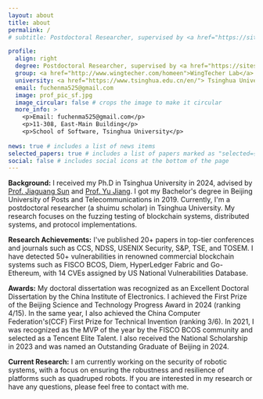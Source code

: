 ```yaml
---
layout: about
title: about
permalink: /
# subtitle: Postdoctoral Researcher, supervised by <a href="https://sites.google.com/site/jiangyu198964/home">Prof. Yu Jiang</a> 

profile:
  align: right
  degree: Postdoctoral Researcher, supervised by <a href="https://sites.google.com/site/jiangyu198964/home">Prof. Yu Jiang</a>
  group: <a href="http://www.wingtecher.com/homeen">WingTecher Lab</a>
  university: <a href="https://www.tsinghua.edu.cn/en/"> Tsinghua University </a>
  email: fuchenma525@gmail.com
  image: prof_pic_sf.jpg
  image_circular: false # crops the image to make it circular
  more_info: >
    <p>Email: fuchenma525@gmail.com</p>
    <p>11-308, East-Main Building</p>
    <p>School of Software, Tsinghua University</p>
  
news: true # includes a list of news items
selected_papers: true # includes a list of papers marked as "selected={true}"
social: false # includes social icons at the bottom of the page
---
```

**Background:** I received my Ph.D in Tsinghua University in 2024, advised by <a href="https://www.thss.tsinghua.edu.cn/en/faculty/jiaguangsun.htm">Prof. Jiaguang Sun</a> and <a href="https://sites.google.com/site/jiangyu198964/home">Prof. Yu Jiang</a>. 
I got my Bachelor's degree in Beijing University of Posts and Telecommunications in 2019.
Currently, I'm a postdoctoral researcher (a shuimu scholar) in Tsinghua University.
My research focuses on the fuzzing testing of blockchain systems, distributed systems, and protocol implementations. 

**Research Achievements:** I've published 20+ papers in top-tier conferences and journals such as CCS, NDSS, USENIX Security, S&P, TSE, and TOSEM. I have detected 50+ vulnerabilities in renowned commercial blockchain systems such as FISCO BCOS, Diem, HyperLedger Fabric and Go-Ethereum, with 14 CVEs assigned by US National Vulnerabilities Database. 

**Awards:** My doctoral dissertation was recognized as an Excellent Doctoral Dissertation by the China Institute of Electronics.
I achieved the First Prize of the Beijing Science and Technology Progress Award in 2024 (ranking 4/15).
In the same year, I also achieved the China Computer Federation's(CCF) First Prize for Technical Invention (ranking 3/6).
In 2021, I was recognized as the MVP of the year by the FISCO BCOS community and selected as a Tencent Elite Talent. 
I also received the National Scholarship in 2023 and was named an Outstanding Graduate of Beijing in 2024.

**Current Research:** I am currently working on the security of robotic systems, with a focus on ensuring the robustness and resilience of platforms such as quadruped robots.
If you are interested in my research or have any questions, please feel free to contact with me. 
